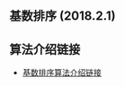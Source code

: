## 基数排序 (2018.2.1)
## 算法介绍链接
* [基数排序算法介绍链接](http://www.cnblogs.com/Braveliu/archive/2013/01/21/2870201.html)